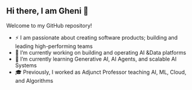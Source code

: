 ## Hi there, I am Gheni 👋

<!--
**gheniabla/gheniabla** is a ✨ _special_ ✨ repository because its `README.md` (this file) appears on your GitHub profile.
-->

Welcome to my GitHub repository!

- ⚡️ I am passionate about creating software products; building and leading high-performing teams 
- 🔭 I’m currently working on building and operating AI &Data platforms
- 🌱 I’m currently learning Generative AI, AI Agents, and scalable AI Systems
- 🎓 Previously, I worked as Adjunct Professor teaching AI, ML, Cloud, and Algorithms 

